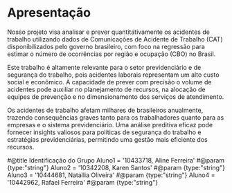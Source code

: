 # Apresentação


Nosso projeto visa analisar e prever quantitativamente os acidentes de trabalho utilizando dados de Comunicações de Acidente de Trabalho (CAT) disponibilizados pelo governo brasileiro, com foco na regressão para estimar o número de ocorrências por região e ocupação (CBO) no Brasil.

Este trabalho é altamente relevante para o setor previdenciário e de segurança do trabalho, pois acidentes laborais representam um alto custo social e econômico. A capacidade de prever com precisão o volume de acidentes pode auxiliar no planejamento de recursos, na alocação de equipes de prevenção e no dimensionamento dos serviços de atendimento.

Os acidentes de trabalho afetam milhares de brasileiros anualmente, trazendo consequências graves tanto para os trabalhadores quanto para as empresas e o sistema previdenciário. Uma análise preditiva eficaz pode fornecer insights valiosos para políticas de segurança do trabalho e estratégias previdenciárias, permitindo uma gestão mais eficiente dos recursos.





#@title Identificação do Grupo
Aluno1 = '10433718, Aline Ferreira' #@param {type:"string"}
Aluno2 = '10342208, Karen Santos' #@param {type:"string"}
Aluno3 = '10444681, Natallia Oliveira' #@param {type:"string"}
Aluno4 = '10442962, Rafael Ferreira' #@param {type:"string"}

